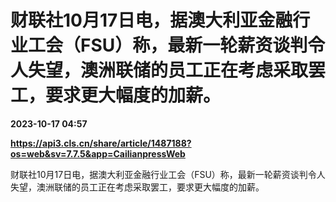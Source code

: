 # 财联社10月17日电，据澳大利亚金融行业工会（FSU）称，最新一轮薪资谈判令人失望，澳洲联储的员工正在考虑采取罢工，要求更大幅度的加薪。

**2023-10-17 04:57**

**https://api3.cls.cn/share/article/1487188?os=web&sv=7.7.5&app=CailianpressWeb**

财联社10月17日电，据澳大利亚金融行业工会（FSU）称，最新一轮薪资谈判令人失望，澳洲联储的员工正在考虑采取罢工，要求更大幅度的加薪。